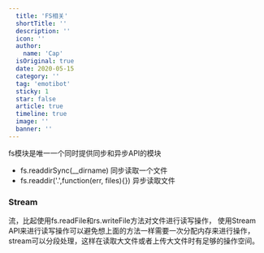 ```yaml
---
  title: 'FS相关'
  shortTitle: ''
  description: ''
  icon: ''
  author:
    name: 'Cap'
  isOriginal: true
  date: 2020-05-15
  category: ''
  tag: 'emotibot'
  sticky: 1
  star: false
  article: true
  timeline: true
  image: ''
  banner: ''
---
```


  fs模块是唯一一个同时提供同步和异步API的模块

- fs.readdirSync(__dirname) 同步读取一个文件
- fs.readdir('.',function(err, files){}) 异步读取文件


### Stream
流，比起使用fs.readFile和rs.writeFile方法对文件进行读写操作，
使用Stream API来进行读写操作可以避免想上面的方法一样需要一次分配内存来进行操作，stream可以分段处理，这样在读取大文件或者上传大文件时有足够的操作空间。
